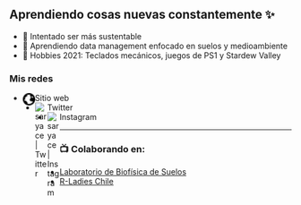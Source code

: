 ## Aprendiendo cosas nuevas constantemente ✨

- 🌱 Intentado ser más sustentable
- 🌱 Aprendiendo data management enfocado en suelos y medioambiente
- 🌱 Hobbies 2021: Teclados mecánicos, juegos de PS1 y Stardew Valley

### Mis redes

- Sitio web [<img align="left" alt="saryace" width="22px" src="https://raw.githubusercontent.com/iconic/open-iconic/master/svg/globe.svg" />](https://saryace.github.io) 
- Twitter [<img align="left" alt="saryace | Twitter" width="22px" src="https://cdn.jsdelivr.net/npm/simple-icons@v3/icons/twitter.svg" />](https://twitter.com/saryace) 
- Instagram [<img align="left" alt="saryace | Instagram" width="22px" src="https://cdn.jsdelivr.net/npm/simple-icons@v3/icons/instagram.svg" />](https://instagram.com/saryace) 

---

### 📺 Colaborando en: 

- [Laboratorio de Biofísica de Suelos](https://www.youtube.com/channel/UCtpWXCy2NDEWpdeGLoyHmBg)
- [R-Ladies Chile](https://vimeo.com/rladieschile)


